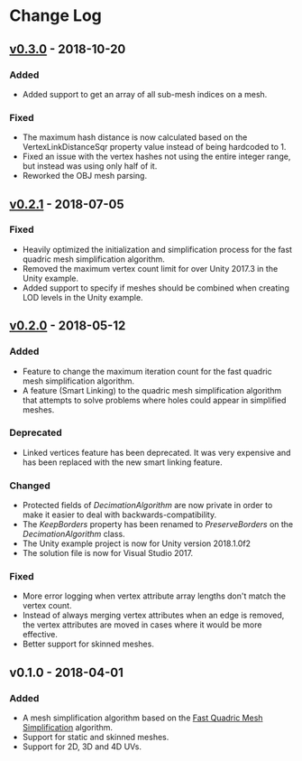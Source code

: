 # Change Log

## [v0.3.0] - 2018-10-20

### Added
- Added support to get an array of all sub-mesh indices on a mesh.

### Fixed
- The maximum hash distance is now calculated based on the VertexLinkDistanceSqr property value instead of being hardcoded to 1.
- Fixed an issue with the vertex hashes not using the entire integer range, but instead was using only half of it.
- Reworked the OBJ mesh parsing.

## [v0.2.1] - 2018-07-05

### Fixed
- Heavily optimized the initialization and simplification process for the fast quadric mesh simplification algorithm.
- Removed the maximum vertex count limit for over Unity 2017.3 in the Unity example.
- Added support to specify if meshes should be combined when creating LOD levels in the Unity example.

## [v0.2.0] - 2018-05-12

### Added
- Feature to change the maximum iteration count for the fast quadric mesh simplification algorithm.
- A feature (Smart Linking) to the quadric mesh simplification algorithm that attempts to solve problems where holes could appear in simplified meshes.

### Deprecated
- Linked vertices feature has been deprecated. It was very expensive and has been replaced with the new smart linking feature.

### Changed
- Protected fields of *DecimationAlgorithm* are now private in order to make it easier to deal with backwards-compatibility.
- The *KeepBorders* property has been renamed to *PreserveBorders* on the *DecimationAlgorithm* class.
- The Unity example project is now for Unity version 2018.1.0f2
- The solution file is now for Visual Studio 2017.

### Fixed
- More error logging when vertex attribute array lengths don't match the vertex count.
- Instead of always merging vertex attributes when an edge is removed, the vertex attributes are moved in cases where it would be more effective.
- Better support for skinned meshes.

## v0.1.0 - 2018-04-01

### Added
- A mesh simplification algorithm based on the [Fast Quadric Mesh Simplification](https://github.com/sp4cerat/Fast-Quadric-Mesh-Simplification) algorithm.
- Support for static and skinned meshes.
- Support for 2D, 3D and 4D UVs.

[v0.3.0]: https://github.com/Whinarn/MeshDecimator/compare/v0.2.1...v0.3.0
[v0.2.1]: https://github.com/Whinarn/MeshDecimator/compare/v0.2.0...v0.2.1
[v0.2.0]: https://github.com/Whinarn/MeshDecimator/compare/v0.1.0...v0.2.0
